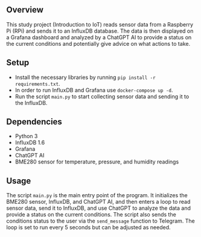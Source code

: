 ## Overview

This study project (Introduction to IoT) reads sensor data from a Raspberry Pi (RPi) 
and sends it to an InfluxDB database. The data is then displayed on a Grafana dashboard and 
analyzed by a ChatGPT AI to provide a status on the current 
conditions and potentially give advice on what actions to take.

## Setup
- Install the necessary libraries by running `pip install -r requirements.txt`.
- In order to run InfluxDB and Grafana use `docker-compose up -d`.
- Run the script `main.py` to start collecting sensor data and sending it to the InfluxDB.

## Dependencies
- Python 3
- InfluxDB 1.6
- Grafana
- ChatGPT AI
- BME280 sensor for temperature, pressure, and humidity readings

## Usage

The script `main.py` is the main entry point of the program. 
It initializes the BME280 sensor, InfluxDB, and ChatGPT AI, and then enters a 
loop to read sensor data, send it to InfluxDB, and use ChatGPT to analyze the 
data and provide a status on the current conditions. The script also sends the 
conditions status to the user via the `send_message` function to Telegram. The loop is set to 
run every 5 seconds but can be adjusted as needed.
